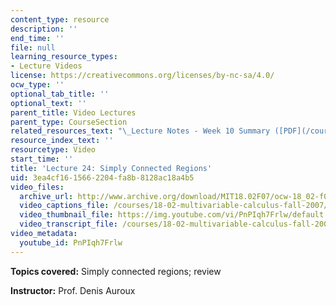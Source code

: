 ```yaml
---
content_type: resource
description: ''
end_time: ''
file: null
learning_resource_types:
- Lecture Videos
license: https://creativecommons.org/licenses/by-nc-sa/4.0/
ocw_type: ''
optional_tab_title: ''
optional_text: ''
parent_title: Video Lectures
parent_type: CourseSection
related_resources_text: "\_Lecture Notes - Week 10 Summary ([PDF](/courses/18-02-multivariable-calculus-fall-2007/resources/lec_week10))"
resource_index_text: ''
resourcetype: Video
start_time: ''
title: 'Lecture 24: Simply Connected Regions'
uid: 3ea4cf16-1566-2204-fa8b-8128ac18a4b5
video_files:
  archive_url: http://www.archive.org/download/MIT18.02F07/ocw-18_02-f07-lec24_300k.mp4
  video_captions_file: /courses/18-02-multivariable-calculus-fall-2007/b7f8cb3341a95fd29c6224c12d884504_PnPIqh7Frlw.vtt
  video_thumbnail_file: https://img.youtube.com/vi/PnPIqh7Frlw/default.jpg
  video_transcript_file: /courses/18-02-multivariable-calculus-fall-2007/ead3ef2b6dd8d030502e38b8378ce805_PnPIqh7Frlw.pdf
video_metadata:
  youtube_id: PnPIqh7Frlw
---
```


**Topics covered:** Simply connected regions; review

**Instructor:** Prof. Denis Auroux


